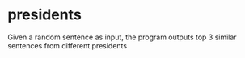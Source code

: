 # presidents
Given a random sentence as input, the program outputs top 3 similar sentences from different presidents
